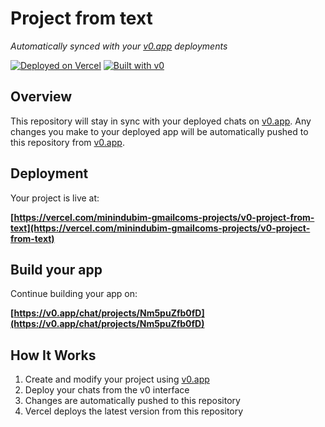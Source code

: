 # Project from text

*Automatically synced with your [v0.app](https://v0.app) deployments*

[![Deployed on Vercel](https://img.shields.io/badge/Deployed%20on-Vercel-black?style=for-the-badge&logo=vercel)](https://vercel.com/minindubim-gmailcoms-projects/v0-project-from-text)
[![Built with v0](https://img.shields.io/badge/Built%20with-v0.app-black?style=for-the-badge)](https://v0.app/chat/projects/Nm5puZfb0fD)

## Overview

This repository will stay in sync with your deployed chats on [v0.app](https://v0.app).
Any changes you make to your deployed app will be automatically pushed to this repository from [v0.app](https://v0.app).

## Deployment

Your project is live at:

**[https://vercel.com/minindubim-gmailcoms-projects/v0-project-from-text](https://vercel.com/minindubim-gmailcoms-projects/v0-project-from-text)**

## Build your app

Continue building your app on:

**[https://v0.app/chat/projects/Nm5puZfb0fD](https://v0.app/chat/projects/Nm5puZfb0fD)**

## How It Works

1. Create and modify your project using [v0.app](https://v0.app)
2. Deploy your chats from the v0 interface
3. Changes are automatically pushed to this repository
4. Vercel deploys the latest version from this repository